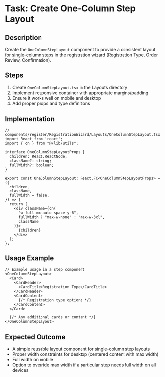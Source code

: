# Task: Create One-Column Step Layout

## Description
Create the `OneColumnStepLayout` component to provide a consistent layout for single-column steps in the registration wizard (Registration Type, Order Review, Confirmation).

## Steps
1. Create `OneColumnStepLayout.tsx` in the Layouts directory
2. Implement responsive container with appropriate margins/padding
3. Ensure it works well on mobile and desktop
4. Add proper props and type definitions

## Implementation

```tsx
// components/register/RegistrationWizard/Layouts/OneColumnStepLayout.tsx
import React from 'react';
import { cn } from "@/lib/utils";

interface OneColumnStepLayoutProps {
  children: React.ReactNode;
  className?: string;
  fullWidth?: boolean;
}

export const OneColumnStepLayout: React.FC<OneColumnStepLayoutProps> = ({
  children,
  className,
  fullWidth = false,
}) => {
  return (
    <div className={cn(
      "w-full mx-auto space-y-6",
      fullWidth ? "max-w-none" : "max-w-3xl",
      className
    )}>
      {children}
    </div>
  );
};
```

## Usage Example

```tsx
// Example usage in a step component
<OneColumnStepLayout>
  <Card>
    <CardHeader>
      <CardTitle>Registration Type</CardTitle>
    </CardHeader>
    <CardContent>
      {/* Registration type options */}
    </CardContent>
  </Card>
  
  {/* Any additional cards or content */}
</OneColumnStepLayout>
```

## Expected Outcome
- A simple reusable layout component for single-column step layouts
- Proper width constraints for desktop (centered content with max width)
- Full width on mobile
- Option to override max width if a particular step needs full width on all devices 